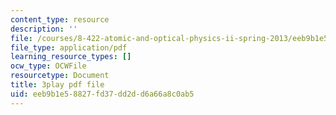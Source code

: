 ```yaml
---
content_type: resource
description: ''
file: /courses/8-422-atomic-and-optical-physics-ii-spring-2013/eeb9b1e58827fd37dd2dd6a66a8c0ab5_sYS3OCiLDzA.pdf
file_type: application/pdf
learning_resource_types: []
ocw_type: OCWFile
resourcetype: Document
title: 3play pdf file
uid: eeb9b1e5-8827-fd37-dd2d-d6a66a8c0ab5
---
```

